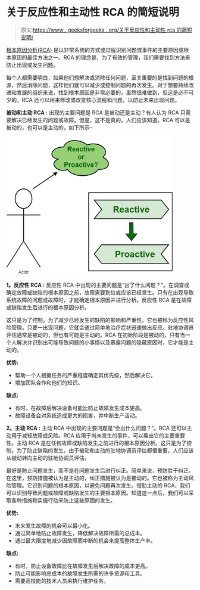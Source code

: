 # 关于反应性和主动性 RCA 的简短说明

> 原文:[https://www . geeksforgeeks . org/关于反应性和主动性 rca 的简短说明/](https://www.geeksforgeeks.org/short-note-on-reactive-and-proactive-rca/)

[根本原因分析(RCA)](https://www.geeksforgeeks.org/basic-principle-of-root-cause-analysis/) 是以非常系统的方式或过程识别问题或事件的主要原因或根本原因的最佳方法之一。RCA 的理念是，为了有效的管理，我们需要找到方法来防止出现或发生问题。

每个人都需要明白，如果他们想解决或消除任何问题，至关重要的是找到问题的根源，然后消除问题，这样他们就可以减少或控制问题的再次发生。对于想要持续改进和发展的组织来说，找到根本原因是非常必要的。虽然很难做到，但这是必不可少的。RCA 还可以用来修改或改变核心流程和问题，以防止未来出现问题。

**被动和主动 RCA :**
出现的主要问题是 RCA 是被动还是主动？有人认为 RCA 只需要解决已经发生的问题或故障。但是，这不是真的。人们应该知道，RCA 可以是被动的，也可以是主动的，如下所示–

![](img/df2ef7801abf0a653ff6ce58748b4dc5.png)

**1。反应性 RCA :**
反应性 RCA 中出现的主要问题是“出了什么问题？”。在调查或确定故障或缺陷的根本原因之前，故障需要到位或应该已经发生。只有在出现导致系统故障的问题或故障时，才能确定根本原因并进行分析。反应性 RCA 是在故障或缺陷发生后进行的根本原因分析。

这只是为了控制，为了减少已经发生的缺陷的影响和严重性。它也被称为反应性风险管理。只要一出现问题，它就会通过简单地治疗症状迅速做出反应。驻地协调员评估通常是被动的，但也有可能是主动的。RCA 在初始阶段是被动的，只有当一个人解决并识别出可能导致问题的小事情以及暴露问题的隐藏原因时，它才能是主动的。

**优势:**

*   帮助一个人根据任务的严重程度确定其优先级，然后解决它。
*   增加团队合作和他们的知识。

**缺点:**

*   有时，在故障后解决设备可能比防止故障发生成本更高。
*   故障设备会对系统造成更大的损害，并中断生产活动。

**2。主动 RCA :**
主动 RCA 中出现的主要问题是“会出什么问题？”。RCA 还可以主动用于减轻故障或风险。RCA 应用于尚未发生的事件，可以看出它的主要重要性。主动 RCA 是在任何故障或缺陷发生之前进行的根本原因分析。这只是为了控制，为了防止缺陷的发生。由于被动和主动的驻地协调员评估都很重要，人们应该从被动转向主动的驻地协调员评估。

最好是防止问题发生，而不是在问题发生后进行纠正。简单来说，预防胜于纠正。在这里，预防措施被认为是主动的，纠正措施被认为是被动的。它也被称为主动风险管理。它识别问题的根本原因，以避免问题再次发生。借助主动的 RCA，我们可以识别导致问题或故障或缺陷发生的主要根本原因。知道这一点后，我们可以采取各种措施和实施行动来防止这些原因的发生。

**优势:**

*   未来发生故障的机会可以最小化。
*   通过简单地防止故障发生，降低解决故障所需的总成本。
*   通过最大限度地减少因故障而中断的机会来提高整体生产率。

**缺点:**

*   有时，防止设备故障比在故障发生后解决故障的成本更高。
*   防止可能影响总成本的故障发生所需的许多资源和工具。
*   需要高技能的技术人员来执行维护任务。